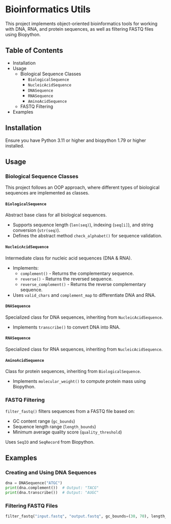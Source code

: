 # Bioinformatics Utils

This project implements object-oriented bioinformatics tools for working with DNA, RNA, and protein sequences, as well as filtering FASTQ files using Biopython.

## Table of Contents
- Installation
- Usage
  - Biological Sequence Classes
    - `BiologicalSequence`
    - `NucleicAcidSequence`
    - `DNASequence`
    - `RNASequence`
    - `AminoAcidSequence`
  - FASTQ Filtering
- Examples

## Installation

Ensure you have Python 3.11 or higher and biopython 1.79 or higher installed.

## Usage

### Biological Sequence Classes

This project follows an OOP approach, where different types of biological sequences are implemented as classes.

#### `BiologicalSequence`
Abstract base class for all biological sequences.
- Supports sequence length (`len(seq)`), indexing (`seq[i]`), and string conversion (`str(seq)`).
- Defines the abstract method `check_alphabet()` for sequence validation.

#### `NucleicAcidSequence`
Intermediate class for nucleic acid sequences (DNA & RNA).
- Implements:
  - `complement()` - Returns the complementary sequence.
  - `reverse()` - Returns the reversed sequence.
  - `reverse_complement()` - Returns the reverse complementary sequence.
- Uses `valid_chars` and `complement_map` to differentiate DNA and RNA.

#### `DNASequence`
Specialized class for DNA sequences, inheriting from `NucleicAcidSequence`.
- Implements `transcribe()` to convert DNA into RNA.

#### `RNASequence`
Specialized class for RNA sequences, inheriting from `NucleicAcidSequence`.

#### `AminoAcidSequence`
Class for protein sequences, inheriting from `BiologicalSequence`.
- Implements `molecular_weight()` to compute protein mass using Biopython.

### FASTQ Filtering

`filter_fastq()` filters sequences from a FASTQ file based on:
- GC content range (`gc_bounds`)
- Sequence length range (`length_bounds`)
- Minimum average quality score (`quality_threshold`)

Uses `SeqIO` and `SeqRecord` from Biopython.

## Examples

### Creating and Using DNA Sequences
```python
dna = DNASequence("ATGC")
print(dna.complement())  # Output: "TACG"
print(dna.transcribe())  # Output: "AUGC"
```

### Filtering FASTQ Files
```python
filter_fastq("input.fastq", "output.fastq", gc_bounds=(30, 70), length_bounds=(50, 300), quality_threshold=20)
```
